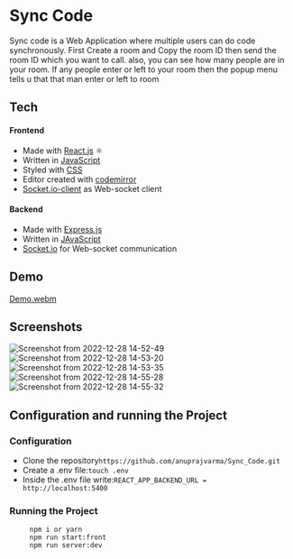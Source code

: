 # Sync Code

Sync code is a Web Application where multiple users can do code synchronously. First Create a room and Copy the room ID then send the room ID which you want to call. also, you can see how many people are in your room. If any people enter or left to your room then the popup menu tells u that that man enter or left to room

## Tech

#### Frontend

- Made with [React.js](https://reactjs.org/) ⚛️
- Written in [JavaScript](https://www.javascript.com/)
- Styled with [CSS](https://developer.mozilla.org/en-US/docs/Web/CSS)
- Editor created with [codemirror](https://codemirror.net/)
- [Socket.io-client](https://www.npmjs.com/package/socket.io-client) as Web-socket client

#### Backend

- Made with [Express.js](https://www.npmjs.com/package/express)
- Written in [JAvaScript](https://www.javascript.com/)
- [Socket.io](https://www.npmjs.com/package/socket.io) for Web-socket communication

## Demo

[Demo.webm](https://user-images.githubusercontent.com/80352125/209821700-35ce1ecd-4f48-4576-8803-145f4c8ae541.webm)

## Screenshots

![Screenshot from 2022-12-28 14-52-49](https://user-images.githubusercontent.com/80352125/209822098-7ff883a5-f9c8-4f7a-a493-5ecb76e83f2c.png)
![Screenshot from 2022-12-28 14-53-20](https://user-images.githubusercontent.com/80352125/209822124-9c08aa27-e5b6-409e-a2e5-0b67044b45c2.png)
![Screenshot from 2022-12-28 14-53-35](https://user-images.githubusercontent.com/80352125/209822168-0e66d63b-6818-476a-a481-22dbe502bd0b.png)
![Screenshot from 2022-12-28 14-55-28](https://user-images.githubusercontent.com/80352125/209822185-baf2a9e3-78cd-440d-b4ac-0752b5c5703f.png)
![Screenshot from 2022-12-28 14-55-32](https://user-images.githubusercontent.com/80352125/209822196-c70d1018-f427-4779-925d-b08981f9d856.png)

## Configuration and running the Project

### Configuration

- Clone the repository`https://github.com/anuprajvarma/Sync_Code.git`
- Create a .env file:`touch .env`
- Inside the .env file write:`REACT_APP_BACKEND_URL = http://localhost:5400`

### Running the Project

         npm i or yarn
         npm run start:front
         npm run server:dev
